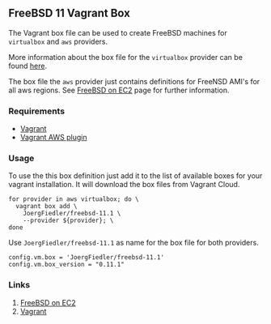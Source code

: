 ## FreeBSD 11 Vagrant Box

The Vagrant box file can be used to create FreeBSD machines for `virtualbox` and `aws` providers.

More information about the box file for the `virtualbox`
provider can be found [here](https://github.com/JoergFiedler/freebsd-vagrant-base-box).

The box file the `aws` provider just contains definitions
for FreeNSD AMI's for all aws regions. See [FreeBSD on EC2](http://www.daemonology.net/freebsd-on-ec2/) page for further information.

### Requirements

* [Vagrant](https://www.vagrantup.com)
* [Vagrant AWS plugin](https://github.com/mitchellh/vagrant-aws)

### Usage

To use the this box definition just add it to the list of
available boxes for your vagrant installation. It will download
the box files from Vagrant Cloud.

    for provider in aws virtualbox; do \
      vagrant box add \
        JoergFiedler/freebsd-11.1 \
        --provider ${provider}; \
    done

Use `JoergFiedler/freebsd-11.1` as name for the box file for both providers.

    config.vm.box = 'JoergFiedler/freebsd-11.1'
    config.vm.box_version = "0.11.1"

### Links

1. [FreeBSD on EC2](http://www.daemonology.net/freebsd-on-ec2/)
1. [Vagrant](https://www.vagrantup.com)
